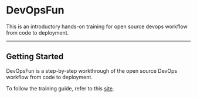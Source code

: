 # DevOpsFun

This is an introductory hands-on training for open source devops workflow from code to deployment.

---

## Getting Started

DevOpsFun is a step-by-step workthrough of the open source DevOps workflow from code to deployment. 

To follow the training guide, refer to this [site](http://ritazh.github.io/devopsfun/).
